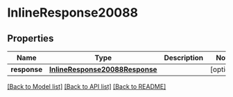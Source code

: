 # InlineResponse20088

## Properties
Name | Type | Description | Notes
------------ | ------------- | ------------- | -------------
**response** | [**InlineResponse20088Response**](InlineResponse20088Response.md) |  | [optional] 

[[Back to Model list]](../README.md#documentation-for-models) [[Back to API list]](../README.md#documentation-for-api-endpoints) [[Back to README]](../README.md)


